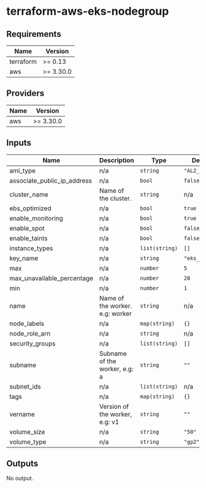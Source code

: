 # terraform-aws-eks-nodegroup

<!--- BEGIN_TF_DOCS --->
## Requirements

| Name | Version |
|------|---------|
| terraform | >= 0.13 |
| aws | >= 3.30.0 |

## Providers

| Name | Version |
|------|---------|
| aws | >= 3.30.0 |

## Inputs

| Name | Description | Type | Default | Required |
|------|-------------|------|---------|:--------:|
| ami\_type | n/a | `string` | `"AL2_x86_64"` | no |
| associate\_public\_ip\_address | n/a | `bool` | `false` | no |
| cluster\_name | Name of the cluster. | `string` | n/a | yes |
| ebs\_optimized | n/a | `bool` | `true` | no |
| enable\_monitoring | n/a | `bool` | `true` | no |
| enable\_spot | n/a | `bool` | `false` | no |
| enable\_taints | n/a | `bool` | `false` | no |
| instance\_types | n/a | `list(string)` | `[]` | no |
| key\_name | n/a | `string` | `"eks_user"` | no |
| max | n/a | `number` | `5` | no |
| max\_unavailable\_percentage | n/a | `number` | `20` | no |
| min | n/a | `number` | `1` | no |
| name | Name of the worker. e.g: worker | `string` | n/a | yes |
| node\_labels | n/a | `map(string)` | `{}` | no |
| node\_role\_arn | n/a | `string` | n/a | yes |
| security\_groups | n/a | `list(string)` | `[]` | no |
| subname | Subname of the worker, e.g: a | `string` | `""` | no |
| subnet\_ids | n/a | `list(string)` | n/a | yes |
| tags | n/a | `map(string)` | `{}` | no |
| vername | Version of the worker, e.g: v1 | `string` | `""` | no |
| volume\_size | n/a | `string` | `"50"` | no |
| volume\_type | n/a | `string` | `"gp2"` | no |

## Outputs

No output.

<!--- END_TF_DOCS --->
